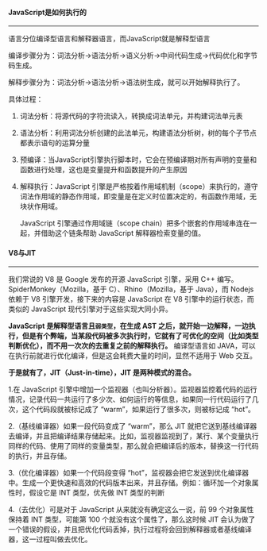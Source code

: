 #### JavaScript是如何执行的

***

语言分位编译型语言和解释器语言，而JavaScript就是解释型语言

编译步骤分为：词法分析->语法分析->语义分析->中间代码生成->代码优化和字节码生成。

解释步骤分为：词法分析->语法分析->语法树生成，就可以开始解释执行了。

具体过程：

1. 词法分析：将源代码的字符流读入，转换成词法单元，并构建词法单元表

2. 语法分析：利用词法分析创建的此法单元，构建语法分析树，树的每个子节点都表示语句的运算分量

3. 预编译：当JavaScript引擎执行脚本时，它会在预编译期对所有声明的变量和函数进行处理，这也是变量提升和函数提升的产生原因

4. 解释执行：JavaScript 引擎是严格按着作用域机制（scope）来执行的，遵守词法作用域的静态作用域，即变量是在定义时位置决定的，有函数作用域，无块状作用域。

   JavaScript 引擎通过作用域链（scope chain）把多个嵌套的作用域串连在一起，并借助这个链条帮助 JavaScript 解释器检索变量的值。

#### V8与JIT

***

我们常说的 V8 是 Google 发布的开源 JavaScript 引擎，采用 C++ 编写。SpiderMonkey（Mozilla，基于 C）、Rhino（Mozilla，基于 Java），而 Nodejs 依赖于 V8 引擎开发，接下来的内容是 JavaScript 在 V8 引擎中的运行状态，而类似的 JavaScript 现代引擎对于这些实现大同小异。

**JavaScript 是解释型语言且`弱类型`，**在生成 AST 之后，就开始一边解释，一边执行，但是有个**弊端，当某段代码被多次执行时，它就有了可优化的空间（比如类型判断优化），而不用一次次的去重复之前的解释执行。**
编译型语言如 JAVA，可以在执行前就进行优化编译，但是这会耗费大量的时间，显然不适用于 Web 交互。

**于是就有了，JIT（Just-in-time），JIT 是两种模式的混合。**

1.在 JavaScript 引擎中增加一个监视器（也叫分析器）。监视器监控着代码的运行情况，记录代码一共运行了多少次、如何运行的等信息，如果同一行代码运行了几次，这个代码段就被标记成了 “warm”，如果运行了很多次，则被标记成 “hot”。

2.（基线编译器）如果一段代码变成了 “warm”，那么 JIT 就把它送到基线编译器去编译，并且把编译结果存储起来。比如，监视器监视到了，某行、某个变量执行同样的代码、使用了同样的变量类型，那么就会把编译后的版本，替换这一行代码的执行，并且存储。

3.（优化编译器）如果一个代码段变得 “hot”，监视器会把它发送到优化编译器中。生成一个更快速和高效的代码版本出来，并且存储。例如：循环加一个对象属性时，假设它是 INT 类型，优先做 INT 类型的判断

4.（去优化）可是对于 JavaScript 从来就没有确定这么一说，前 99 个对象属性保持着 INT 类型，可能第 100 个就没有这个属性了，那么这时候 JIT 会认为做了一个错误的假设，并且把优化代码丢掉，执行过程将会回到解释器或者基线编译器，这一过程叫做去优化。